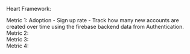 Heart Framework:  


Metric 1: Adoption - Sign up rate - Track how many new accounts are created over time using the firebase backend data from Authentication.  
Metric 2:  
Metric 3:  
Metric 4:  
